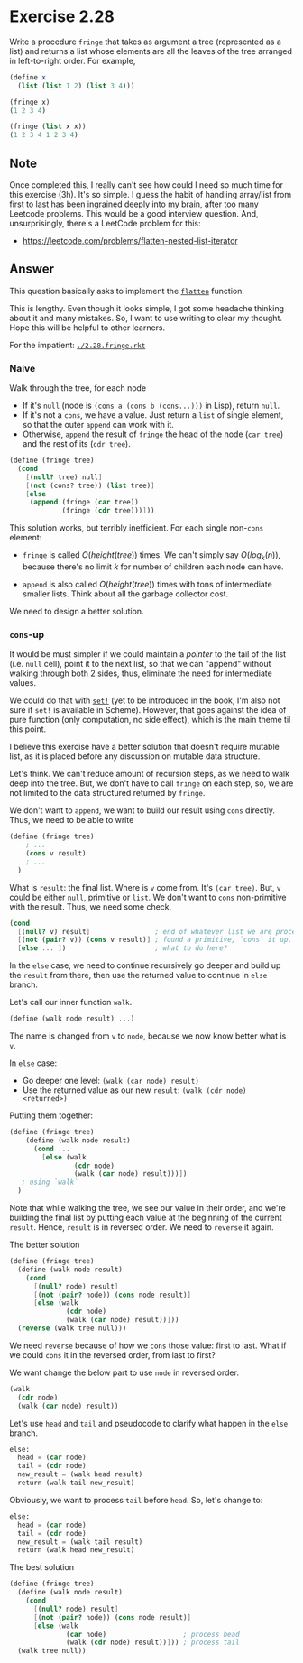 # Exercise 2.28

Write a procedure `fringe` that takes as argument a tree (represented as a list)
and returns a list whose elements are all the leaves of the tree arranged in
left-to-right order. For example,

```scheme
(define x
  (list (list 1 2) (list 3 4)))

(fringe x)
(1 2 3 4)

(fringe (list x x))
(1 2 3 4 1 2 3 4)
```

## Note

Once completed this, I really can't see how could I need so much time for this
exercise (3h). It's so simple. I guess the habit of handling array/list from
first to last has been ingrained deeply into my brain, after too many Leetcode
problems. This would be a good interview question. And, unsurprisingly, there's
a LeetCode problem for this:

- https://leetcode.com/problems/flatten-nested-list-iterator

## Answer

This question basically asks to implement the [`flatten`][flatten] function.

This is lengthy. Even though it looks simple, I got some headache thinking about
it and many mistakes. So, I want to use writing to clear my thought. Hope this
will be helpful to other learners.

For the impatient: [`./2.28.fringe.rkt`](./2.28.fringe.rkt)

### Naive

Walk through the tree, for each node

- If it's `null` (node is `(cons a (cons b (cons...)))` in Lisp), return `null`.
- If it's not a `cons`, we have a value. Just return a `list` of single element,
  so that the outer `append` can work with it.
- Otherwise, `append` the result of `fringe` the head of the node (`car tree`)
  and the rest of its (`cdr tree`).

```scheme
(define (fringe tree)
  (cond
    [(null? tree) null]
    [(not (cons? tree)) (list tree)]
    [else
     (append (fringe (car tree))
             (fringe (cdr tree)))]))
```

This solution works, but terribly inefficient. For each single non-`cons`
element:

- `fringe` is called $O(height(tree))$ times. We can't simply say $O(log_k(n))$,
  because there's no limit $k$ for number of children each node can have.

- `append` is also called $O(height(tree))$ times with tons of intermediate
  smaller lists. Think about all the garbage collector cost.

We need to design a better solution.

### `cons`-up

It would be must simpler if we could maintain a _pointer_ to the tail of the
list (i.e. `null` cell), point it to the next list, so that we can "append"
without walking through both 2 sides, thus, eliminate the need for intermediate
values.

We could do that with [`set!`][set] (yet to be introduced in the book, I'm also
not sure if `set!` is available in Scheme). However, that goes against the idea
of pure function (only computation, no side effect), which is the main theme til
this point.

I believe this exercise have a better solution that doesn't require mutable
list, as it is placed before any discussion on mutable data structure.

Let's think. We can't reduce amount of recursion steps, as we need to walk deep
into the tree. But, we don't have to call `fringe` on each step, so, we are not
limited to the data structured returned by `fringe`.

We don't want to `append`, we want to build our result using `cons` directly.
Thus, we need to be able to write

```scheme
(define (fringe tree)
    ; ...
    (cons v result)
    ; ...
  )
```

What is `result`: the final list. Where is `v` come from. It's `(car tree)`.
But, `v` could be either `null`, primitive or `list`. We don't want to `cons`
non-primitive with the result. Thus, we need some check.

```scheme
(cond
  [(null? v) result]                ; end of whatever list we are processing.
  [(not (pair? v)) (cons v result)] ; found a primitive, `cons` it up.
  [else ... ])                      ; what to do here?
```

In the `else` case, we need to continue recursively go deeper and build up the
`result` from there, then use the returned value to continue in `else` branch.

Let's call our inner function `walk`.

```scheme
(define (walk node result) ...)
```

The name is changed from `v` to `node`, because we now know better what is `v`.

In `else` case:

- Go deeper one level: `(walk (car node) result)`
- Use the returned value as our new `result`: `(walk (cdr node) <returned>)`

Putting them together:

```scheme
(define (fringe tree)
    (define (walk node result)
      (cond ...
        [else (walk
                (cdr node)
                (walk (car node) result)))])
   ; using `walk`
  )
```

Note that while walking the tree, we see our value in their order, and we're
building the final list by putting each value at the beginning of the current
`result`. Hence, `result` is in reversed order. We need to `reverse` it again.

The better solution

```scheme
(define (fringe tree)
  (define (walk node result)
    (cond
      [(null? node) result]
      [(not (pair? node)) (cons node result)]
      [else (walk
              (cdr node)
              (walk (car node) result))]))
  (reverse (walk tree null)))
```

We need `reverse` because of how we `cons` those value: first to last. What if
we could `cons` it in the reversed order, from last to first?

We want change the below part to use `node` in reversed order.

```scheme
(walk
  (cdr node)
  (walk (car node) result))
```

Let's use `head` and `tail` and pseudocode to clarify what happen in the `else`
branch.

```scheme
else:
  head = (car node)
  tail = (cdr node)
  new_result = (walk head result)
  return (walk tail new_result)
```

Obviously, we want to process `tail` before `head`. So, let's change to:

```scheme
else:
  head = (car node)
  tail = (cdr node)
  new_result = (walk tail result)
  return (walk head new_result)
```

The best solution

```scheme
(define (fringe tree)
  (define (walk node result)
    (cond
      [(null? node) result]
      [(not (pair? node)) (cons node result)]
      [else (walk
              (car node)                   ; process head
              (walk (cdr node) result))])) ; process tail
  (walk tree null))
```

[flatten]:
  https://docs.racket-lang.org/reference/pairs.html#%28def._%28%28lib._racket%2Flist..rkt%29._flatten%29%29
[set]:
  https://docs.racket-lang.org/reference/set_.html#%28form._%28%28quote._~23~25kernel%29._set%21%29%29
